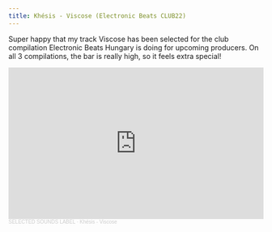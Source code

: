 ```yaml
---
title: Khésis - Viscose (Electronic Beats CLUB22)
---
```


Super happy that my track Viscose has been selected for the club compilation Electronic Beats Hungary is doing for upcoming producers. On all 3 compilations, the bar is really high, so it feels extra special!

<iframe width="100%" height="300" scrolling="no" frameborder="no" allow="autoplay" src="https://w.soundcloud.com/player/?url=https%3A//api.soundcloud.com/tracks/1280108017&color=%23ca7a9e&auto_play=false&hide_related=false&show_comments=true&show_user=true&show_reposts=false&show_teaser=true&visual=true"></iframe><div style="font-size: 10px; color: #cccccc;line-break: anywhere;word-break: normal;overflow: hidden;white-space: nowrap;text-overflow: ellipsis; font-family: Interstate,Lucida Grande,Lucida Sans Unicode,Lucida Sans,Garuda,Verdana,Tahoma,sans-serif;font-weight: 100;"><a href="https://soundcloud.com/selected-sounds" title="SELECTED SOUNDS LABEL" target="_blank" style="color: #cccccc; text-decoration: none;">SELECTED SOUNDS LABEL</a> · <a href="https://soundcloud.com/selected-sounds/khesis-viscose" title="Khésis - Viscose" target="_blank" style="color: #cccccc; text-decoration: none;">Khésis - Viscose</a></div>
